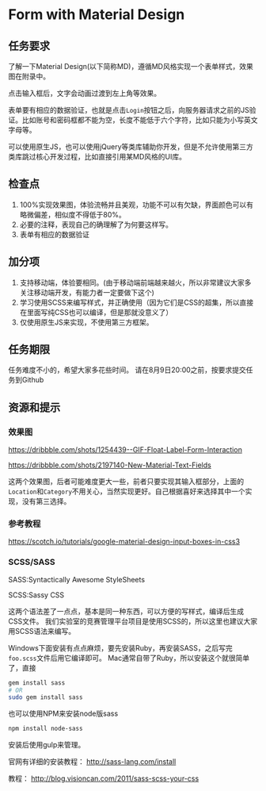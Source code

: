 # Form with Material Design

## 任务要求

了解一下Material Design(以下简称MD)，遵循MD风格实现一个表单样式，效果图在附录中。

点击输入框后，文字会动画过渡到左上角等效果。

表单要有相应的数据验证，也就是点击`Login`按钮之后，向服务器请求之前的JS验证。比如账号和密码框都不能为空，长度不能低于六个字符，比如只能为小写英文字母等。

可以使用原生JS，也可以使用jQuery等类库辅助你开发，但是不允许使用第三方类库跳过核心开发过程，比如直接引用某MD风格的UI库。

## 检查点

1. 100%实现效果图，体验流畅并且美观，功能不可以有欠缺，界面颜色可以有略微偏差，相似度不得低于80%。
2. 必要的注释，表现自己的确理解了为何要这样写。
3. 表单有相应的数据验证

## 加分项

1. 支持移动端，体验要相同。(由于移动端前端越来越火，所以非常建议大家多关注移动端开发，有能力者一定要做下这个)
2. 学习使用SCSS来编写样式，并正确使用（因为它们是CSS的超集，所以直接在里面写纯CSS也可以编译，但是那就没意义了）
3. 仅使用原生JS来实现，不使用第三方框架。

## 任务期限

任务难度不小的，希望大家多花些时间。
请在8月9日20:00之前，按要求提交任务到Github


## 资源和提示

### 效果图

https://dribbble.com/shots/1254439--GIF-Float-Label-Form-Interaction

https://dribbble.com/shots/2197140-New-Material-Text-Fields

这两个效果图，后者可能难度更大一些，前者只要实现其输入框部分，上面的`Location`和`Category`不用关心，当然实现更好。自己根据喜好来选择其中一个实现，没有第三选择。

### 参考教程

https://scotch.io/tutorials/google-material-design-input-boxes-in-css3

### SCSS/SASS

SASS:Syntactically Awesome StyleSheets

SCSS:Sassy CSS

这两个语法差了一点点，基本是同一种东西，可以方便的写样式，编译后生成CSS文件。
我们实验室的竞赛管理平台项目是使用SCSS的，所以这里也建议大家用SCSS语法来编写。

Windows下面安装有点点麻烦，要先安装Ruby，再安装SASS，之后写完`foo.scss`文件后用它编译即可。
Mac通常自带了Ruby，所以安装这个就很简单了，直接

```bash
gem install sass
# OR
sudo gem install sass
```

也可以使用NPM来安装node版sass

```bash
npm install node-sass
```

安装后使用gulp来管理。

官网有详细的安装教程： http://sass-lang.com/install

教程： http://blog.visioncan.com/2011/sass-scss-your-css
